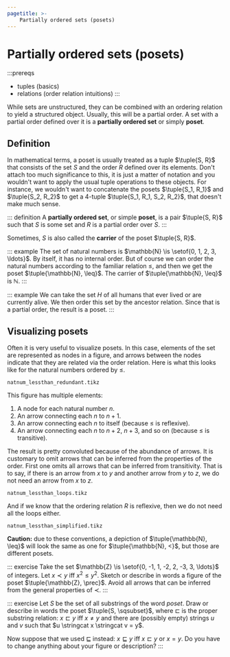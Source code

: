 ```yaml
---
pagetitle: >-
    Partially ordered sets (posets)
---
```


# Partially ordered sets (posets)

:::prereqs
- tuples (basics)
- relations (order relation intuitions)
:::

While sets are unstructured, they can be combined with an ordering relation to yield a structured object.
Usually, this will be a partial order.
A set with a partial order defined over it is a **partially ordered set** or simply **poset**.

## Definition

In mathematical terms, a poset is usually treated as a tuple $\tuple{S, R}$ that consists of the set $S$ and the order $R$ defined over its elements.
Don't attach too much significance to this, it is just a matter of notation and you wouldn't want to apply the usual tuple operations to these objects.
For instance, we wouldn't want to concatenate the posets $\tuple{S_1, R_1}$ and $\tuple{S_2, R_2}$ to get a 4-tuple $\tuple{S_1, R_1, S_2, R_2}$, that doesn't make much sense.

::: definition
A **partially ordered set**, or simple **poset**, is a pair $\tuple{S, R}$ such that $S$ is some set and $R$ is a partial order over $S$.
:::

Sometimes, $S$ is also called the **carrier** of the poset $\tuple{S, R}$.

::: example
The set of natural numbers is $\mathbb{N} \is \setof{0, 1, 2, 3, \ldots}$.
By itself, it has no internal order.
But of course we can order the natural numbers according to the familiar relation $\leq$, and then we get the poset $\tuple{\mathbb{N}, \leq}$.
The carrier of $\tuple{\mathbb{N}, \leq}$ is $\mathbb{N}$.
:::

::: example
We can take the set $H$ of all humans that ever lived or are currently alive.
We then order this set by the ancestor relation.
Since that is a partial order, the result is a poset.
:::

## Visualizing posets

Often it is very useful to visualize posets.
In this case, elements of the set are represented as nodes in a figure, and arrows between the nodes indicate that they are related via the order relation.
Here is what this looks like for the natural numbers ordered by $\leq$.

~~~ {.include-tikz size=mid}
natnum_lessthan_redundant.tikz
~~~

This figure has multiple elements:

1. A node for each natural number $n$.
1. An arrow connecting each $n$ to $n+1$.
1. An arrow connecting each $n$ to itself (because $\leq$ is reflexive).
1. An arrow connecting each $n$ to $n+2$, $n+3$, and so on (because $\leq$ is transitive).

The result is pretty convoluted because of the abundance of arrows.
It is customary to omit arrows that can be inferred from the properties of the order.
First one omits all arrows that can be inferred from transitivity.
That is to say, if there is an arrow from $x$ to $y$ and another arrow from $y$ to $z$, we do not need an arrow from $x$ to $z$.

~~~ {.include-tikz size=mid}
natnum_lessthan_loops.tikz
~~~

And if we know that the ordering relation $R$ is reflexive, then we do not need all the loops either.

~~~ {.include-tikz size=mid}
natnum_lessthan_simplified.tikz
~~~

**Caution:** due to these conventions, a depiction of $\tuple{\mathbb{N}, \leq}$ will look the same as one for $\tuple{\mathbb{N}, <}$, but those are different posets.

::: exercise
Take the set $\mathbb{Z} \is \setof{0, -1, 1, -2, 2, -3, 3, \ldots}$ of integers.
Let $x \prec y$ iff $x^2 \leq y^2$.
Sketch or describe in words a figure of the poset $\tuple{\mathbb{Z}, \prec}$.
Avoid all arrows that can be inferred from the general properties of $\prec$.
:::

::: exercise
Let $S$ be the set of all substrings of the word *poset*.
Draw or describe in words the poset $\tuple{S, \sqsubset}$, where $\sqsubset$ is the proper substring relation: $x \sqsubset y$ iff $x \neq y$ and there are (possibly empty) strings $u$ and $v$ such that $u \stringcat x \stringcat v = y$.

Now suppose that we used $\sqsubseteq$ instead: $x \sqsubseteq y$ iff $x \sqsubset y$ or $x = y$.
Do you have to change anything about your figure or description?
:::
